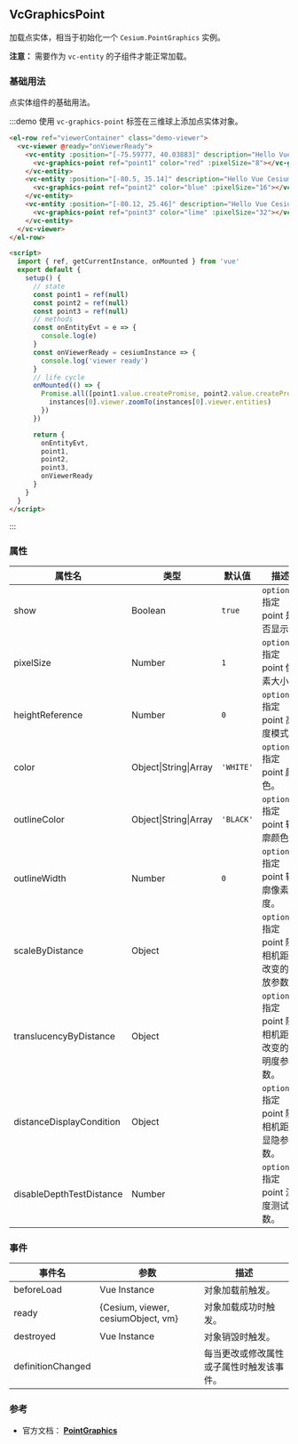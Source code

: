 ## VcGraphicsPoint

加载点实体，相当于初始化一个 `Cesium.PointGraphics` 实例。

**注意：** 需要作为 `vc-entity` 的子组件才能正常加载。

### 基础用法

点实体组件的基础用法。

:::demo 使用 `vc-graphics-point` 标签在三维球上添加点实体对象。

```html
<el-row ref="viewerContainer" class="demo-viewer">
  <vc-viewer @ready="onViewerReady">
    <vc-entity :position="[-75.59777, 40.03883]" description="Hello Vue Cesium">
      <vc-graphics-point ref="point1" color="red" :pixelSize="8"></vc-graphics-point>
    </vc-entity>
    <vc-entity :position="[-80.5, 35.14]" description="Hello Vue Cesium">
      <vc-graphics-point ref="point2" color="blue" :pixelSize="16"></vc-graphics-point>
    </vc-entity>
    <vc-entity :position="[-80.12, 25.46]" description="Hello Vue Cesium">
      <vc-graphics-point ref="point3" color="lime" :pixelSize="32"></vc-graphics-point>
    </vc-entity>
  </vc-viewer>
</el-row>

<script>
  import { ref, getCurrentInstance, onMounted } from 'vue'
  export default {
    setup() {
      // state
      const point1 = ref(null)
      const point2 = ref(null)
      const point3 = ref(null)
      // methods
      const onEntityEvt = e => {
        console.log(e)
      }
      const onViewerReady = cesiumInstance => {
        console.log('viewer ready')
      }
      // life cycle
      onMounted(() => {
        Promise.all([point1.value.createPromise, point2.value.createPromise, point3.value.createPromise]).then(instances => {
          instances[0].viewer.zoomTo(instances[0].viewer.entities)
        })
      })

      return {
        onEntityEvt,
        point1,
        point2,
        point3,
        onViewerReady
      }
    }
  }
</script>
```

:::

### 属性

| 属性名                   | 类型                  | 默认值    | 描述                                               |
| ------------------------ | --------------------- | --------- | -------------------------------------------------- |
| show                     | Boolean               | `true`    | `optional` 指定 point 是否显示。                   |
| pixelSize                | Number                | `1`       | `optional` 指定 point 像素大小。                   |
| heightReference          | Number                | `0`       | `optional` 指定 point 高度模式。                   |
| color                    | Object\|String\|Array | `'WHITE'` | `optional` 指定 point 颜色。                       |
| outlineColor             | Object\|String\|Array | `'BLACK'` | `optional` 指定 point 轮廓颜色。                   |
| outlineWidth             | Number                | `0`       | `optional` 指定 point 轮廓像素宽度。               |
| scaleByDistance          | Object                |           | `optional` 指定 point 随相机距离改变的缩放参数。   |
| translucencyByDistance   | Object                |           | `optional` 指定 point 随相机距离改变的透明度参数。 |
| distanceDisplayCondition | Object                |           | `optional` 指定 point 随相机距离显隐参数。         |
| disableDepthTestDistance | Number                |           | `optional` 指定 point 深度测试参数。               |

### 事件

| 事件名            | 参数                               | 描述                                     |
| ----------------- | ---------------------------------- | ---------------------------------------- |
| beforeLoad        | Vue Instance                       | 对象加载前触发。                         |
| ready             | {Cesium, viewer, cesiumObject, vm} | 对象加载成功时触发。                     |
| destroyed         | Vue Instance                       | 对象销毁时触发。                         |
| definitionChanged |                                    | 每当更改或修改属性或子属性时触发该事件。 |

### 参考

- 官方文档： **[PointGraphics](https://cesium.com/docs/cesiumjs-ref-doc/PointGraphics.html)**
